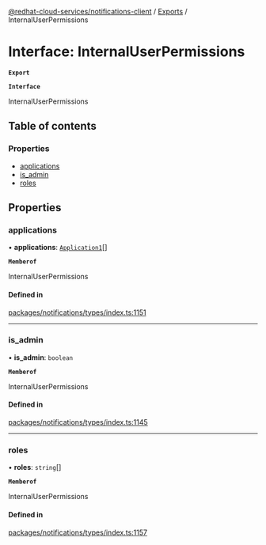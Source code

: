 [@redhat-cloud-services/notifications-client](../README.md) / [Exports](../modules.md) / InternalUserPermissions

# Interface: InternalUserPermissions

**`Export`**

**`Interface`**

InternalUserPermissions

## Table of contents

### Properties

- [applications](InternalUserPermissions.md#applications)
- [is\_admin](InternalUserPermissions.md#is_admin)
- [roles](InternalUserPermissions.md#roles)

## Properties

### applications

• **applications**: [`Application1`](Application1.md)[]

**`Memberof`**

InternalUserPermissions

#### Defined in

[packages/notifications/types/index.ts:1151](https://github.com/RedHatInsights/javascript-clients/blob/master/packages/notifications/types/index.ts#L1151)

___

### is\_admin

• **is\_admin**: `boolean`

**`Memberof`**

InternalUserPermissions

#### Defined in

[packages/notifications/types/index.ts:1145](https://github.com/RedHatInsights/javascript-clients/blob/master/packages/notifications/types/index.ts#L1145)

___

### roles

• **roles**: `string`[]

**`Memberof`**

InternalUserPermissions

#### Defined in

[packages/notifications/types/index.ts:1157](https://github.com/RedHatInsights/javascript-clients/blob/master/packages/notifications/types/index.ts#L1157)
